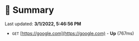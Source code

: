 # 📖 Summary
Last updated: **3/1/2022, 5:46:56 PM**

- `GET` [https://google.com](https://google.com) - **Up** (767ms)
